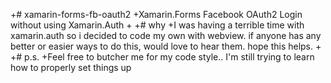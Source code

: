 +# xamarin-forms-fb-oauth2
+Xamarin.Forms Facebook OAuth2 Login without using Xamarin.Auth
+
+# why
+I was having a terrible time with xamarin.auth so i decided to code my own with webview. if anyone has any better or easier ways to do this, would love to hear them. hope this helps.
+
+# p.s.
+Feel free to butcher me for my code style.. I'm still trying to learn how to properly set things up
